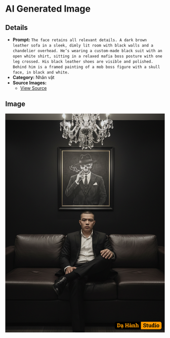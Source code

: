# AI Generated Image

## Details
- **Prompt:** `The face retains all relevant details. A dark brown leather sofa in a sleek, dimly lit room with black walls and a chandelier overhead. He’s wearing a custom-made black suit with an open white shirt, sitting in a relaxed mafia boss posture with one leg crossed. His black leather shoes are visible and polished. Behind him is a framed painting of a mob boss figure with a skull face, in black and white.`
- **Category:** Nhân vật
- **Source Images:**
  - [View Source](https://raw.githubusercontent.com/lenzcomvth/ImageLibrary/main/Male.png)

## Image
![AI Generated Image](./image-2025-10-06T21-29-22-390Z-itc67.png)